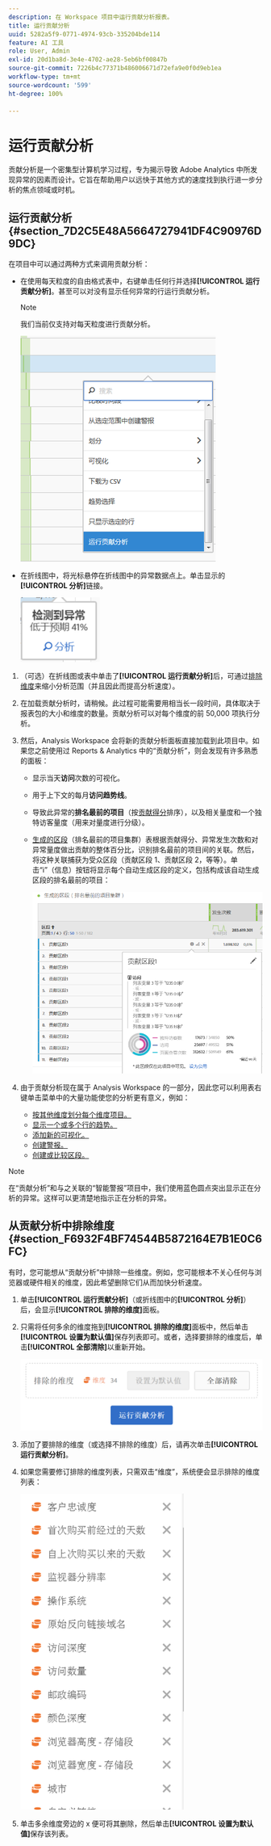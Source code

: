 ```yaml
---
description: 在 Workspace 项目中运行贡献分析报表。
title: 运行贡献分析
uuid: 5282a5f9-0771-4974-93cb-335204bde114
feature: AI 工具
role: User, Admin
exl-id: 20d1ba8d-3e4e-4702-ae28-5eb6bf00847b
source-git-commit: 7226b4c77371b486006671d72efa9e0f0d9eb1ea
workflow-type: tm+mt
source-wordcount: '599'
ht-degree: 100%

---
```


# 运行贡献分析

贡献分析是一个密集型计算机学习过程，专为揭示导致 Adobe Analytics 中所发现异常的因素而设计。它旨在帮助用户以远快于其他方式的速度找到执行进一步分析的焦点领域或时机。

## 运行贡献分析 {#section_7D2C5E48A5664727941DF4C90976D9DC}

在项目中可以通过两种方式来调用贡献分析：

* 在使用每天粒度的自由格式表中，右键单击任何行并选择&#x200B;**[!UICONTROL 运行贡献分析]**。甚至可以对没有显示任何异常的行运行贡献分析。

   >[!NOTE]
   >
   >我们当前仅支持对每天粒度进行贡献分析。

   ![](assets/run_ca.png)

* 在折线图中，将光标悬停在折线图中的异常数据点上。单击显示的&#x200B;**[!UICONTROL 分析]**&#x200B;链接。

   ![](assets/contribution-analysis.png)

1. （可选）在折线图或表中单击了&#x200B;**[!UICONTROL 运行贡献分析]**&#x200B;后，可通过[排除维度](#section_F6932F4BF74544B5872164E7B1E0C6FC)来缩小分析范围（并且因此而提高分析速度）。

1. 在加载贡献分析时，请稍候。此过程可能需要用相当长一段时间，具体取决于报表包的大小和维度的数量。贡献分析可以对每个维度的前 50,000 项执行分析。
1. 然后，Analysis Workspace 会将新的贡献分析面板直接加载到此项目中。如果您之前使用过 Reports &amp; Analytics 中的“贡献分析”，则会发现有许多熟悉的面板：

   * 显示当天&#x200B;**访问**&#x200B;次数的可视化。
   * 用于上下文的每月&#x200B;**访问趋势线**。
   * 导致此异常的&#x200B;**排名最前的项目**（按[贡献得分](https://experienceleague.adobe.com/docs/analytics/analyze/analysis-workspace/virtual-analyst/contribution-analysis/ca-tokens.html?lang=zh-Hans)排序），以及相关量度和一个独特访客量度（用来对量度进行分级）。

   * [生成的区段](https://experienceleague.adobe.com/docs/analytics/components/segmentation/segmentation-workflow/seg-build.html?lang=zh-Hans)（排名最前的项目集群）表根据贡献得分、异常发生次数和对异常量度做出贡献的整体百分比，识别排名最前的项目间的关联。然后，将这种关联捕获为受众区段（贡献区段 1、贡献区段 2，等等）。单击“i”（信息）按钮将显示每个自动生成区段的定义，包括构成该自动生成区段的排名最前的项目：

      ![](assets/auto_segment.png)

1. 由于贡献分析现在属于 Analysis Workspace 的一部分，因此您可以利用表右键单击菜单中的大量功能使您的分析更有意义，例如：

   * [按其他维度划分每个维度项目。](/help/analyze/analysis-workspace/components/dimensions/t-breakdown-fa.md)
   * [显示一个或多个行的趋势。](/help/analyze/analysis-workspace/home.md#section_34930C967C104C2B9092BA8DCF2BF81A)
   * [添加新的可视化。](/help/analyze/analysis-workspace/visualizations/freeform-analysis-visualizations.md)
   * [创建警报。](/help/components/c-alerts/intellligent-alerts.md)
   * [创建或比较区段。](/help/analyze/analysis-workspace/c-panels/c-segment-comparison/segment-comparison.md)

>[!NOTE]
>
>在“贡献分析”和与之关联的“智能警报”项目中，我们使用蓝色圆点突出显示正在分析的异常。这样可以更清楚地指示正在分析的异常。

## 从贡献分析中排除维度 {#section_F6932F4BF74544B5872164E7B1E0C6FC}

有时，您可能想从“贡献分析”中排除一些维度。例如，您可能根本不关心任何与浏览器或硬件相关的维度，因此希望删除它们从而加快分析速度。

1. 单击&#x200B;**[!UICONTROL 运行贡献分析]**（或折线图中的&#x200B;**[!UICONTROL 分析]**）后，会显示&#x200B;**[!UICONTROL 排除的维度]**&#x200B;面板。

1. 只需将任何多余的维度拖到&#x200B;**[!UICONTROL 排除的维度]**&#x200B;面板中，然后单击&#x200B;**[!UICONTROL 设置为默认值]**&#x200B;保存列表即可。或者，选择要排除的维度后，单击&#x200B;**[!UICONTROL 全部清除]**&#x200B;以重新开始。

   ![](assets/exclude_dimensions.png)

1. 添加了要排除的维度（或选择不排除的维度）后，请再次单击&#x200B;**[!UICONTROL 运行贡献分析]**。
1. 如果您需要修订排除的维度列表，只需双击“维度”，系统便会显示排除的维度列表：

   ![](assets/excluded-dimensions.png)

1. 单击多余维度旁边的 x 便可将其删除，然后单击&#x200B;**[!UICONTROL 设置为默认值]**&#x200B;保存该列表。
